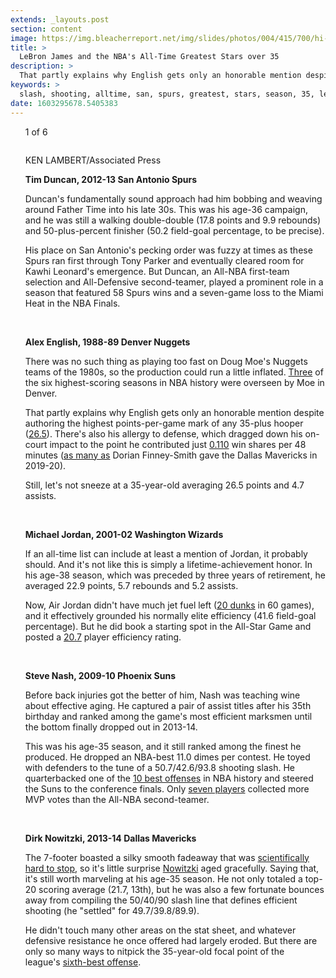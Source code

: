 ```yaml
--- 
extends: _layouts.post 
section: content 
image: https://img.bleacherreport.net/img/slides/photos/004/415/700/hi-res-8db45faca615562d9d318ddfb806e71d_crop_exact.jpg?w=1200&h=1200&q=75 
title: > 
  LeBron James and the NBA's All-Time Greatest Stars over 35 
description: > 
  That partly explains why English gets only an honorable mention despite authoring the highest points-per-game mark of any 35-plus hooper (26.5).Michael Jordan, 2001-02 Washington WizardsIf an all-time list can include at least a mention of Jordan, it probably should.In his age-38 season, which was preceded by three years of retirement, he averaged 22.9 points, 5.7 rebounds and 5.2 assists.He toyed with defenders to the tune of a 50.7/42.6/93.8 shooting slash.He didn't touch many other areas on the stat sheet, and whatever defensive resistance he once offered had largely eroded. 
keywords: > 
  slash, shooting, alltime, san, spurs, greatest, stars, season, 35, lebron, nba, jordan, rebounds, ranked, nbas, points, james 
date: 1603295678.5405383 
--- 
```

<ol><p class="slideData">1 of 6</p><p></p><img alt="" src="https://static-assets.bleacherreport.net/img/atoms/lazyImage/logo.png"><p class="credit">KEN LAMBERT/Associated Press</p><p class=""><strong>Tim Duncan, 2012-13 San Antonio Spurs</strong></p><p class="">Duncan's fundamentally sound approach had him bobbing and weaving around Father Time into his late 30s. This was his age-36 campaign, and he was still a walking double-double (17.8 points and 9.9 rebounds) and 50-plus-percent finisher (50.2 field-goal percentage, to be precise).</p><p class="">His place on San Antonio's pecking order was fuzzy at times as these Spurs ran first through Tony Parker and eventually cleared room for Kawhi Leonard's emergence. But Duncan, an All-NBA first-team selection and All-Defensive second-teamer, played a prominent role in a season that featured 58 Spurs wins and a seven-game loss to the Miami Heat in the NBA Finals.</p><p class="">&#160;&#160;&#160;&#160;&#160;&#160;&#160;&#160;&#160;&#160;&#160;&#160;&#160;&#160;&#160;</p><p class=""><strong>Alex English, 1988-89 Denver Nuggets</strong></p><p class="">There was no such thing as playing too fast on Doug Moe's Nuggets teams of the 1980s, so the production could run a little inflated. <a href="https://stathead.com/basketball/tsl_finder.cgi?request=1&amp;match=single&amp;order_by_asc=0&amp;order_by=pts_per_g&amp;type=team_totals&amp;lg_id=NBA" target="_blank" rel="noopener noreferrer">Three</a> of the six highest-scoring seasons in NBA history were overseen by Moe in Denver.</p><p class="">That partly explains why English gets only an honorable mention despite authoring the highest points-per-game mark of any 35-plus hooper (<a href="https://stathead.com/basketball/psl_finder.cgi?request=1&amp;match=single&amp;order_by_asc=0&amp;order_by=pts_per_g&amp;type=totals&amp;per_minute_base=36&amp;per_poss_base=100&amp;is_playoffs=N&amp;ccomp%5B1%5D=gt&amp;cval%5B1%5D=21&amp;cstat%5B1%5D=pts_per_g&amp;positions%5B%5D=G&amp;positions%5B%5D=GF&amp;positions%5B%5D=F&amp;positions%5B%5D=FG&amp;positions%5B%5D=FC&amp;positions%5B%5D=C&amp;positions%5B%5D=CF&amp;lg_id=NBA&amp;birth_country_is=Y&amp;age_min=35&amp;age_max=99&amp;height_min=0&amp;height_max=99&amp;season_start=1&amp;season_end=-1&amp;college_id=0&amp;as_comp=gt&amp;as_val=0" target="_blank" rel="noopener noreferrer">26.5</a>). There's also his allergy to defense, which dragged down his on-court impact to the point he contributed just <a href="https://www.basketball-reference.com/players/e/englial01.html#all_advanced" target="_blank" rel="noopener noreferrer">0.110</a> win shares per 48 minutes (<a href="https://stathead.com/basketball/psl_finder.cgi?request=1&amp;match=single&amp;order_by_asc=0&amp;order_by=ws_per_48&amp;type=totals&amp;per_minute_base=36&amp;per_poss_base=100&amp;is_playoffs=N&amp;year_min=2020&amp;year_max=2020&amp;ccomp%5B1%5D=lt&amp;cval%5B1%5D=.110&amp;cstat%5B1%5D=ws_per_48&amp;positions%5B%5D=G&amp;positions%5B%5D=GF&amp;positions%5B%5D=F&amp;positions%5B%5D=FG&amp;positions%5B%5D=FC&amp;positions%5B%5D=C&amp;positions%5B%5D=CF&amp;lg_id=NBA&amp;birth_country_is=Y&amp;age_min=0&amp;age_max=99&amp;height_min=0&amp;height_max=99&amp;season_start=1&amp;season_end=-1&amp;college_id=0&amp;as_comp=gt&amp;as_val=0" target="_blank" rel="noopener noreferrer">as many as</a> Dorian Finney-Smith gave the Dallas Mavericks in 2019-20).</p><p class="">Still, let's not sneeze at a 35-year-old averaging 26.5 points and 4.7 assists.</p><p class="">&#160; &#160; &#160; &#160; &#160; &#160;</p><p class=""><strong>Michael Jordan, 2001-02 Washington Wizards</strong></p><p class="">If an all-time list can include at least a mention of Jordan, it probably should. And it's not like this is simply a lifetime-achievement honor. In his age-38 season, which was preceded by three years of retirement, he averaged 22.9 points, 5.7 rebounds and 5.2 assists.</p><p class="">Now, Air Jordan didn't have much jet fuel left (<a href="https://www.basketball-reference.com/players/j/jordami01/shooting/2002" target="_blank" rel="noopener noreferrer">20 dunks</a> in 60 games), and it effectively grounded his normally elite efficiency (41.6 field-goal percentage). But he did book a starting spot in the All-Star Game and posted a <a href="https://www.basketball-reference.com/players/j/jordami01.html#all_advanced" target="_blank" rel="noopener noreferrer">20.7</a> player efficiency rating.</p><p class="">&#160;&#160;&#160;&#160;&#160;&#160;&#160;&#160;&#160;&#160;&#160;&#160;&#160;&#160;</p><p class=""><strong>Steve Nash, 2009-10 Phoenix Suns</strong></p><p class="">Before back injuries got the better of him, Nash was teaching wine about effective aging. He captured a pair of assist titles after his 35th birthday and ranked among the game's most efficient marksmen until the bottom finally dropped out in 2013-14.</p><p class="">This was his age-35 season, and it still ranked among the finest he produced. He dropped an NBA-best 11.0 dimes per contest. He toyed with defenders to the tune of a 50.7/42.6/93.8 shooting slash. He quarterbacked one of the <a href="https://stathead.com/basketball/tsl_finder.cgi?request=1&amp;match=single&amp;order_by_asc=0&amp;order_by=off_rtg&amp;type=team_totals&amp;lg_id=NBA" target="_blank" rel="noopener noreferrer">10 best offenses</a> in NBA history and steered the Suns to the conference finals. Only <a href="https://www.basketball-reference.com/awards/awards_2010.html" target="_blank" rel="noopener noreferrer">seven players</a> collected more MVP votes than the All-NBA second-teamer.</p><p class="">&#160;&#160;&#160;&#160;&#160;&#160;&#160;&#160;&#160;&#160;&#160;&#160;&#160;&#160;&#160;&#160;&#160;&#160;</p><p class=""><strong>Dirk Nowitzki, 2013-14 Dallas Mavericks</strong></p><p class="">The 7-footer boasted a silky smooth fadeaway that was <a href="https://www.youtube.com/watch?v=XFYxLN5yvwg" target="_blank" rel="noopener noreferrer">scientifically hard to stop</a>, so it's little surprise <a href="http://bleacherreport.com/dirk-nowitzki">Nowitzki</a> aged gracefully. Saying that, it's still worth marveling at his age-35 season. He not only totaled a top-20 scoring average (21.7, 13th), but he was also a few fortunate bounces away from compiling the 50/40/90 slash line that defines efficient shooting (he "settled" for 49.7/39.8/89.9).</p><p class="">He didn't touch many other areas on the stat sheet, and whatever defensive resistance he once offered had largely eroded. But there are only so many ways to nitpick the 35-year-old focal point of the league's&#160;<a href="https://stats.nba.com/teams/advanced/?sort=OFF_RATING&amp;dir=-1&amp;Season=2013-14&amp;SeasonType=Regular%20Season" target="_blank" rel="noopener noreferrer">sixth-best offense</a>.</p></ol>